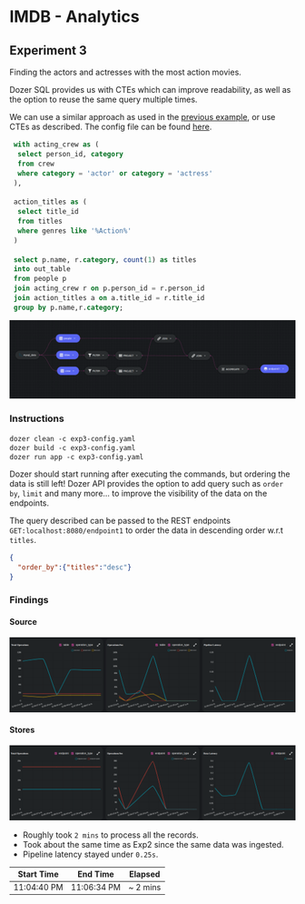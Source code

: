 # IMDB - Analytics

## Experiment 3

Finding the actors and actresses with the most action movies.

Dozer SQL provides us with CTEs which can improve readability, as well as the option to reuse the same query multiple times.

We can use a similar approach as used in the [previous example](./experiment2.md), or use CTEs as described. The config file can be found [here](../exp3-config.yaml).

```sql
 with acting_crew as (
  select person_id, category
  from crew
  where category = 'actor' or category = 'actress'
 ),
 
 action_titles as (
  select title_id
  from titles
  where genres like '%Action%'
 )
 
 select p.name, r.category, count(1) as titles
 into out_table
 from people p 
 join acting_crew r on p.person_id = r.person_id  
 join action_titles a on a.title_id = r.title_id  
 group by p.name,r.category;
```

![Experiement 3](../images/experiment_3_diagram.png)

### Instructions
```
dozer clean -c exp3-config.yaml
dozer build -c exp3-config.yaml
dozer run app -c exp3-config.yaml
```

Dozer should start running after executing the commands, but ordering the data is still left! Dozer API provides the option to add query such as `order by`, `limit` and many more... to improve the visibility of the data on the endpoints.

The query described can be passed to the REST endpoints `GET:localhost:8080/endpoint1` to order the data in descending order w.r.t `titles`.
```json
{
  "order_by":{"titles":"desc"}
}
```

### Findings

#### Source
![Insights](../images/exp3_source.png)

#### Stores
![Insights](../images/exp3_stores.png)

 - Roughly took `2 mins` to process all the records. 
 - Took about the same time as Exp2 since the same data was ingested.
 - Pipeline latency stayed under `0.25s`.
 
| Start Time  | End Time   | Elapsed    |
| ----------- | ---------- | ---------- |
| 11:04:40 PM | 11:06:34 PM | ~ 2 mins  |